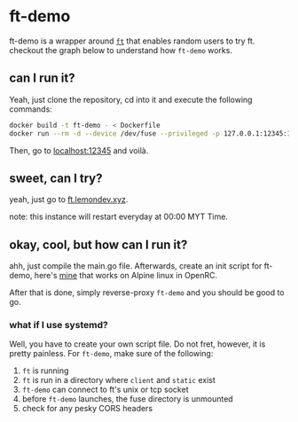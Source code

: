 # ft-demo
ft-demo is a wrapper around [`ft`](https://github.com/lemondevxyz/ft) that enables random users to try ft. checkout the graph below to understand how `ft-demo` works.

## can I run it?
Yeah, just clone the repository, cd into it and execute the following commands:
```sh
docker build -t ft-demo - < Dockerfile
docker run --rm -d --device /dev/fuse --privileged -p 127.0.0.1:12345:12345 ft-demo
```

Then, go to [localhost:12345](http://localhost:12345) and voilà.

## sweet, can I try?
yeah, just go to [ft.lemondev.xyz](https://ft.lemondev.xyz).

note: this instance will restart everyday at 00:00 MYT Time.

## okay, cool, but how can I run it?
ahh, just compile the main.go file. Afterwards, create an init script for ft-demo, here's [mine](ft-demo.openrc) that works on Alpine linux in OpenRC.

After that is done, simply reverse-proxy `ft-demo` and you should be good to go.

### what if I use systemd?
Well, you have to create your own script file. Do not fret, however, it is pretty painless. For `ft-demo`, make sure of the following:
1. `ft` is running
2. `ft` is run in a directory where `client` and `static` exist
3. `ft-demo` can connect to ft's unix or tcp socket
4. before `ft-demo` launches, the fuse directory is unmounted
5. check for any pesky CORS headers